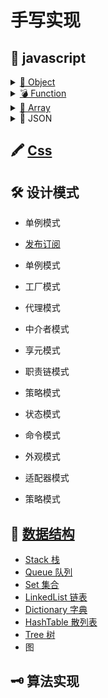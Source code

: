 # 手写实现

## 📜 javascript

<details for="Object">
<summary><a href="./javascript/Object/readme.md">🦆 Object</a></summary>

- [new](./javascript/Object/new/readme.md)
- [instanceof](./javascript/Object/instanceof/readme.md)
- [继承]()
- [create](./javascript/Object/create/readme.md)
</details>
<details for="Function">
<summary><a href="./javascript/Function/readme.md">💣 Function</a></summary>

- [apply](./javascript/Function/apply.md)
- [bind](./javascript/Function/bind.md)
- [call](./javascript/Function/call.md)

</details>
<details for="Array">
  <summary><a href="./javascript/Array/readme.md">🛒 Array</a></summary>
</details>
<details for="JSON">
  <summary>🛒 JSON</summary>

- parse
- stringify
</details>

## 🖍 [Css](./css/readme.md)

## 🛠 设计模式
- 单例模式
- [发布订阅](./设计模式/发布订阅.md)
- 单例模式
- 工厂模式
- 代理模式
- 中介者模式
- 享元模式
- 职责链模式
- 策略模式
- 状态模式
- 命令模式
- 外观模式
- 适配器模式

- 策略模式
## 🔗 [数据结构](./数据结构/readme.md)
- [Stack 栈](./数据结构/Stack.md)
- [Queue 队列](./数据结构/Queue.md)
- [Set 集合](./数据结构/Set.md)
- [LinkedList 链表](./数据结构/LinkedList.md)
- [Dictionary 字典](./数据结构/Dictionary.md)
- [HashTable 散列表](./数据结构/HashTable.md)
- [Tree 树](./数据结构/Tree.md)
- 图


## 🗝 算法实现
